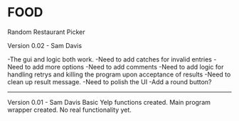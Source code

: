 # FOOD
Random Restaurant Picker


Version 0.02 - Sam Davis

-The gui and logic both work.
-Need to add catches for invalid entries
-Need to add more options
-Need to add comments
-Need to add logic for handling retrys and killing the program upon acceptance of results
-Need to clean up result message.
-Need to polish the UI
-Add a round button?

------
Version 0.01 - Sam Davis
Basic Yelp functions created. Main program wrapper created. No real functionality yet.
